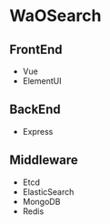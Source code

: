 # WaOSearch

## FrontEnd
- Vue
- ElementUI

## BackEnd
- Express

## Middleware
- Etcd
- ElasticSearch
- MongoDB
- Redis